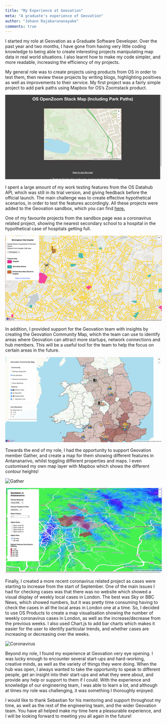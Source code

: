 ```yaml
---
title: "My Experience at Geovation"
meta: "A graduate's experience of Geovation"
author: "Johann Rajakarunanayake"
comments: true
---
```



I started my role at Geovation as a Graduate Software Developer. Over the past year and two months, I have gone from having very little coding knowledge to being able to create interesting projects manipulating map data in real world situations. I also learnt how to make my code simpler, and more readable, increasing the efficiency of my projects.



My general role was to create projects using products from OS in order to test them, then review these projects by writing blogs, highlighting positives as well as improvements to their service. My first project was a fairly simple project to add park paths using Mapbox for OS’s Zoomstack product.

![OS Zoomstack](/assets/os-zoomstack.png)

I spent a large amount of my work testing features from the OS Datahub API, which was still in its trial version, and giving feedback before the official launch. The main challenge was to create effective hypothetical scenarios, in order to test the features accordingly. All these projects were added to the Geovation sandbox, which you can find [here.](https://geovation.github.io/sandbox/)

One of my favourite projects from the sandbox page was a coronavirus related project, showing the nearest secondary school to a hospital in the hypothetical case of hospitals getting full.

![Hospitals](/assets/hospitals.png)

In addition, I provided support for the Geovation team with insights by creating the Geovation Community Map, which the team can use to identify areas where Geovation can attract more startups, network connections and hub members. This will be a useful tool for the team to help the focus on certain areas in the future.

![Comunity Map](/assets/geovation-community-map.png)

Towards the end of my role, I had the opportunity to support Geovation member Gather, and create a map for them showing different features in Antananarivo, whilst toggling different properties and maps. I even customised my own map layer with Mapbox which shows the different contour heights!

![Gather](/assets/antananarivo-1.png)

![Gather](/assets/antananarivo-2.png)

Finally, I created a more recent coronavirus related project as cases were starting to increase from the start of September. One of the main issues I had for checking cases was that there was no website which showed a visual display of weekly local cases in London. The best was Sky or BBC News, which showed numbers, but it was pretty time consuming having to check the cases in all the local areas in London one at a time. So, I decided to use OS Products to create a map visualisation showing the number of weekly coronavirus cases in London, as well as the increase/decrease from the previous weeks. I also used Chart.js to add bar charts which makes it easier for the user to identify particular trends, and whether cases are increasing or decreasing over the weeks.

![Coronavirus](/assets/london-coronavirus-cases.png)


Beyond my role, I found my experience at Geovation very eye opening. I was lucky enough to encounter several start-ups and hard-working, creative minds, as well as the variety of things they were doing. When the hub was open, I always wanted to take the opportunity to speak to different people, get an insight into their start-ups and what they were about, and provide any help or support to them if I could. With the experience and knowledge of our engineering team, I was able to learn a lot, and although at times my role was challenging, it was something I thoroughly enjoyed.

I would like to thank Sebastian for his mentoring and support throughout my time, as well as the rest of the engineering team, and the wider Geovation team. You have all helped make my time here a pleasurable experience, and I will be looking forward to meeting you all again in the future!

